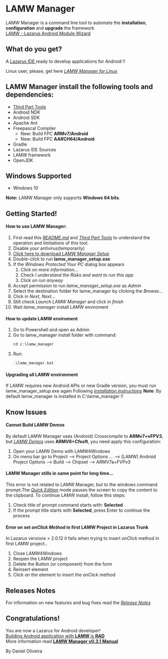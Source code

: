 LAMW Manager
===


LAMW Manager is a command line tool to automate the **installation**, **configuration** and **upgrade** the framework<br/>[LAMW - Lazarus Android Module Wizard](https://github.com/jmpessoa/lazandroidmodulewizard)

What do you get? 
---
A [Lazarus IDE ](http://www.lazarus-ide.org) ready to develop applications for Android !!

Linux user, please, get here [*LAMW Manager for Linux*](https://github.com/dosza/LAMWManager-linux)

LAMW Manager install the following tools and dependencies:
---

+	[Third Part Tools](https://github.com/dosza/LAMWManager-win/blob/master/lamw_manager/docs/third_party.md)
+	Android NDK
+	Android SDK
+	Apache Ant
+	Freepascal Compiler
	+	New: Build FPC **ARMv7/Android**
	+	New: Build FPC **AARCH64/Android**
+	Gradle
+	Lazarus IDE Sources
+	LAMW framework
+	OpenJDK

Windows Supported
---
+	Windows 10

**Note:** LAMW Manager only supports **Windows 64 bits**.

Getting Started!
---
#### How to use LAMW Manager: ####

1)	First read this [*README.md*](https://github.com/dosza/LAMWManager-win) and [*Third Part Tools*](https://github.com/dosza/LAMWManager-win/blob/master/lamw_manager/docs/third_party.md) to understand the operation and limitations of this tool.
2)	Disable your antivirus(temporarily)
3)	[Click here to download *LAMW Manager Setup* ](https://raw.githubusercontent.com/dosza/LAMWManager-win/master/lamw_manager/lamw_manager_setup.exe) 
4)	Double-click to run **lamw_manager_setup.exe**
5)  If the *Windows Protected Your PC* dialog box appears
	1)	Click on *more information...*
	2)	Check *I understand the Risks and want to run this app*
	3)	Click on *run anyway* 
6)	Accept permission to run *lamw_manager_setup.exe* as *Admin*
7)  Select the destination folder for lamw_manager by clicking the *Browse...* 
8)	Click in *Next*, *Next*...
9)	Still check *Launch LAMW Manager* and click in *finish*
10) Wait *lamw_manager* install LAMW enviroment


#### How to update LAMW enviroment ####

1. Go to Powershell and open as Admin 
2. Go to lamw_manager install folder with command:
	```powershell
	cd c:\lamw_manager
	```
3. Run:
	```powershell
	.\lamw_manager.bat
	```
#### Upgrading all LAMW environment ####

If LAMW requires new Android APIs or new Gradle version, you must run lamw_manager_setup.exe again
Following [*installation instructions*](https://github.com/dosza/LAMWManager-win/README.md#how-to-use-lamw-manager)
**Note**: By default lamw_manager is installed in C:\lamw_manager !!

Know Issues
---

#### Cannot Build LAMW Demos ####

By default LAMW Manager uses (Android) Crosscompile to **ARMv7+vFPV3**, but [*LAMW Demos*](https://github.com/jmpessoa/lazandroidmodulewizard/tree/master/demos) uses **ARMV6+Cfsoft**, you need apply this configuration:
1.	Open your LAMW Demo with LAMW4Windows
2.	On menu bar go to Project --> Project Options ... --> [LAMW] Android Project Options --> Build --> Chipset --> ARMV7a+FVPv3

#### LAMW Manager stills in same point for long time... ####
This error is not related to LAMW Manager, but to the windows command prompt.The [*Quick Edition*](https://stackoverflow.com/questions/13599822/command-prompt-gets-stuck-and-continues-on-enter-key-press) mode pauses the screen to copy the content to the clipboard. To continue LAMW install, follow this steps:
1. Check title of prompt command starts with: **Selected**
2. If the prompt title starts with **Selected**, press Enter to continue the process 

#### Error on set *onClick Method* in first LAMW Project in Lazarus Trunk ####

In Lazarus versions > 2.0.12 it fails when trying to insert *onClick* method in first LAMW project..
1) Close LAMW4Windows
2) Reopen the LAMW project
3) Delete the Button (or component) from the form
4) Reinsert element
5) Click on the element to insert the *onClick* method 

Releases Notes
---
For information on new features and bug fixes read the [*Release Notes*](https://github.com/dosza/LAMWManager-win/blob/v0.3.1/lamw_manager/docs/releases_notes.md#v031-fixes---August-2021)

Congratulations!
---
You are now a Lazarus for Android developer!<br/>[Building Android application with **LAMW** is **RAD**](https://drive.google.com/open?id=1CeDDpuDfRwYrKpN7VHbossH6GfZUfqjm)<br/>
More information read [**LAMW Manager v0.3.1 Manual**](https://github.com/dosza/LAMWManager-win/blob/v0.3.1/lamw_manager/docs/man.md)

By Daniel Oliveira
